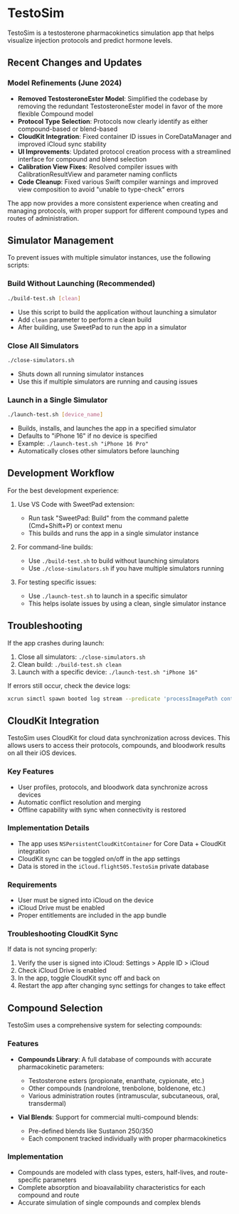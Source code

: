 # TestoSim

TestoSim is a testosterone pharmacokinetics simulation app that helps visualize injection protocols and predict hormone levels.

## Recent Changes and Updates

### Model Refinements (June 2024)
- **Removed TestosteroneEster Model**: Simplified the codebase by removing the redundant TestosteroneEster model in favor of the more flexible Compound model
- **Protocol Type Selection**: Protocols now clearly identify as either compound-based or blend-based
- **CloudKit Integration**: Fixed container ID issues in CoreDataManager and improved iCloud sync stability
- **UI Improvements**: Updated protocol creation process with a streamlined interface for compound and blend selection
- **Calibration View Fixes**: Resolved compiler issues with CalibrationResultView and parameter naming conflicts
- **Code Cleanup**: Fixed various Swift compiler warnings and improved view composition to avoid "unable to type-check" errors

The app now provides a more consistent experience when creating and managing protocols, with proper support for different compound types and routes of administration.

## Simulator Management

To prevent issues with multiple simulator instances, use the following scripts:

### Build Without Launching (Recommended)

```bash
./build-test.sh [clean]
```

- Use this script to build the application without launching a simulator
- Add `clean` parameter to perform a clean build
- After building, use SweetPad to run the app in a simulator

### Close All Simulators

```bash
./close-simulators.sh
```

- Shuts down all running simulator instances
- Use this if multiple simulators are running and causing issues

### Launch in a Single Simulator

```bash
./launch-test.sh [device_name]
```

- Builds, installs, and launches the app in a specified simulator
- Defaults to "iPhone 16" if no device is specified
- Example: `./launch-test.sh "iPhone 16 Pro"`
- Automatically closes other simulators before launching

## Development Workflow

For the best development experience:

1. Use VS Code with SweetPad extension:
   - Run task "SweetPad: Build" from the command palette (Cmd+Shift+P) or context menu
   - This builds and runs the app in a single simulator instance

2. For command-line builds:
   - Use `./build-test.sh` to build without launching simulators
   - Use `./close-simulators.sh` if you have multiple simulators running

3. For testing specific issues:
   - Use `./launch-test.sh` to launch in a specific simulator
   - This helps isolate issues by using a clean, single simulator instance

## Troubleshooting

If the app crashes during launch:
1. Close all simulators: `./close-simulators.sh`
2. Clean build: `./build-test.sh clean`
3. Launch with a specific device: `./launch-test.sh "iPhone 16"`

If errors still occur, check the device logs:
```bash
xcrun simctl spawn booted log stream --predicate 'processImagePath contains "TestoSim"' --style compact
```

## CloudKit Integration

TestoSim uses CloudKit for cloud data synchronization across devices. This allows users to access their protocols, compounds, and bloodwork results on all their iOS devices.

### Key Features

- User profiles, protocols, and bloodwork data synchronize across devices
- Automatic conflict resolution and merging
- Offline capability with sync when connectivity is restored

### Implementation Details

- The app uses `NSPersistentCloudKitContainer` for Core Data + CloudKit integration
- CloudKit sync can be toggled on/off in the app settings
- Data is stored in the `iCloud.flight505.TestoSim` private database

### Requirements

- User must be signed into iCloud on the device
- iCloud Drive must be enabled
- Proper entitlements are included in the app bundle

### Troubleshooting CloudKit Sync

If data is not syncing properly:

1. Verify the user is signed into iCloud: Settings > Apple ID > iCloud
2. Check iCloud Drive is enabled
3. In the app, toggle CloudKit sync off and back on
4. Restart the app after changing sync settings for changes to take effect

## Compound Selection

TestoSim uses a comprehensive system for selecting compounds:

### Features

- **Compounds Library**: A full database of compounds with accurate pharmacokinetic parameters:
  - Testosterone esters (propionate, enanthate, cypionate, etc.)
  - Other compounds (nandrolone, trenbolone, boldenone, etc.)
  - Various administration routes (intramuscular, subcutaneous, oral, transdermal)

- **Vial Blends**: Support for commercial multi-compound blends:
  - Pre-defined blends like Sustanon 250/350
  - Each component tracked individually with proper pharmacokinetics

### Implementation

- Compounds are modeled with class types, esters, half-lives, and route-specific parameters
- Complete absorption and bioavailability characteristics for each compound and route
- Accurate simulation of single compounds and complex blends 
